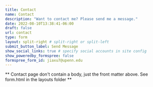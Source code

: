 ```yaml
---
title: Contact
name: Contact
description: "Want to contact me? Please send me a message."
date: 2022-08-10T13:38:41-06:00
draft: false
url: contact
type: form
layout: split-right # split-right or split-left
submit_button_label: Send Message
show_social_links: true # specify social accounts in site config
show_poweredby_formspree: false
formspree_form_id: jiaxu7@upenn.edu
---
```


** Contact page don't contain a body, just the front matter above.
See form.html in the layouts folder **
